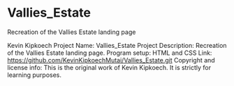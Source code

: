 # Vallies_Estate
Recreation of the Vallies Estate landing page

Kevin Kipkoech
Project Name: Vallies_Estate
Project Description: Recreation of the Vallies Estate landing page.
Program setup: HTML and CSS
Link: https://github.com/KevinKipkoechMutai/Vallies_Estate.git
Copyright and license info: This is the original work of Kevin Kipkoech. It is strictly for learning purposes. 
